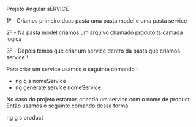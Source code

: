 Projeto Angular sERVICE

1º - Criamos primeiro duas pasta uma pasta model e uma pasta service

2º - Na pasta model criamos um arquivo chamado produto.ts camada logica

3º - Depois temos que criar um service dentro da pasta que criamos service !

Para criar um service usamos o seguinte comando !

-  ng g s nomeService
- ng generate service nomeService

No caso do projeto estamos criando um service com o nome de product
Então usamos o seguinte comando dessa forma

ng g s product